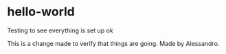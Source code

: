 # hello-world
Testing to see everything is set up ok

This is a change made to verify that things are going. Made by Alessandro.
